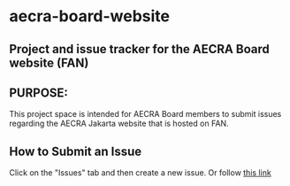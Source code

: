 # aecra-board-website
Project and issue tracker for the AECRA Board website (FAN)
----
## PURPOSE: 
This project space is intended for AECRA Board members to submit issues regarding the AECRA Jakarta website that is hosted on FAN. 
## How to Submit an Issue
Click on the "Issues" tab and then create a new issue. Or follow [this link](https://github.com/sean2137/aecra-board-website/issues)
